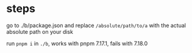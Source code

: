 # steps

go to ./b/package.json and replace `/absolute/path/to/a` with the actual absolute path on your disk

run `pnpm i` in `./b`, works with pnpm 7.17.1, fails with 7.18.0